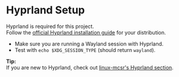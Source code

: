 # Hyprland Setup

Hyprland is required for this project.  
Follow the [official Hyprland installation guide](https://wiki.hyprland.org/Getting-Started/Installation/) for your distribution.

- Make sure you are running a Wayland session with Hyprland.
- Test with `echo $XDG_SESSION_TYPE` (should return `wayland`).

**Tip:**  
If you are new to Hyprland, check out [linux-mcsr's Hyprland section](https://its-saanvi.github.io/linux-mcsr/hyprland.html).